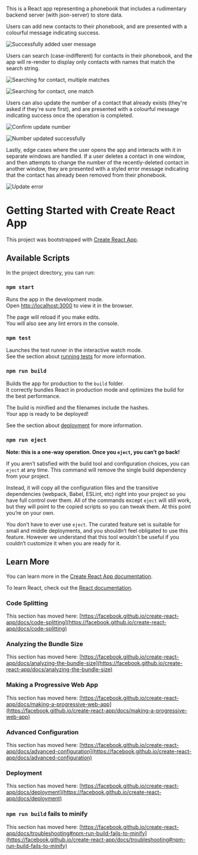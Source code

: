 This is a React app representing a phonebook that includes a rudimentary backend server (with json-server) to store data. 

Users can add new contacts to their phonebook, and are presented with a colourful message indicating success. 

![Successfully added user message](https://github.com/anirudhkannan9/fso_redo/blob/main/submissions/part2/phonebook/screenshots/added_user.png)

Users can search (case-indifferent) for contacts in their phonebook, and the app will re-render to display only contacts with names that match the search string. 

![Searching for contact, multiple matches](https://github.com/anirudhkannan9/fso_redo/blob/main/submissions/part2/phonebook/screenshots/search_many_matches.png)

![Searching for contact, one match](https://github.com/anirudhkannan9/fso_redo/blob/main/submissions/part2/phonebook/screenshots/search_one_match.png)

Users can also update the number of a contact that already exists (they're asked if they're sure first), and are presented with a colourful message indicating success once the operation is completed. 

![Confirm update number](https://github.com/anirudhkannan9/fso_redo/blob/main/submissions/part2/phonebook/screenshots/update_part_1.png)

![Number updated successfully](https://github.com/anirudhkannan9/fso_redo/blob/main/submissions/part2/phonebook/screenshots/update_part_2.png)

Lastly, edge cases where the user opens the app and interacts with it in separate windows are handled. If a user deletes a contact in one window, and then attempts to change the number of the recently-deleted contact in another window, they are presented with a styled error message indicating that the contact has already been removed from their phonebook.

![Update error](https://github.com/anirudhkannan9/fso_redo/blob/main/submissions/part2/phonebook/screenshots/update_error.png)





# Getting Started with Create React App

This project was bootstrapped with [Create React App](https://github.com/facebook/create-react-app).

## Available Scripts

In the project directory, you can run:

### `npm start`

Runs the app in the development mode.\
Open [http://localhost:3000](http://localhost:3000) to view it in the browser.

The page will reload if you make edits.\
You will also see any lint errors in the console.

### `npm test`

Launches the test runner in the interactive watch mode.\
See the section about [running tests](https://facebook.github.io/create-react-app/docs/running-tests) for more information.

### `npm run build`

Builds the app for production to the `build` folder.\
It correctly bundles React in production mode and optimizes the build for the best performance.

The build is minified and the filenames include the hashes.\
Your app is ready to be deployed!

See the section about [deployment](https://facebook.github.io/create-react-app/docs/deployment) for more information.

### `npm run eject`

**Note: this is a one-way operation. Once you `eject`, you can’t go back!**

If you aren’t satisfied with the build tool and configuration choices, you can `eject` at any time. This command will remove the single build dependency from your project.

Instead, it will copy all the configuration files and the transitive dependencies (webpack, Babel, ESLint, etc) right into your project so you have full control over them. All of the commands except `eject` will still work, but they will point to the copied scripts so you can tweak them. At this point you’re on your own.

You don’t have to ever use `eject`. The curated feature set is suitable for small and middle deployments, and you shouldn’t feel obligated to use this feature. However we understand that this tool wouldn’t be useful if you couldn’t customize it when you are ready for it.

## Learn More

You can learn more in the [Create React App documentation](https://facebook.github.io/create-react-app/docs/getting-started).

To learn React, check out the [React documentation](https://reactjs.org/).

### Code Splitting

This section has moved here: [https://facebook.github.io/create-react-app/docs/code-splitting](https://facebook.github.io/create-react-app/docs/code-splitting)

### Analyzing the Bundle Size

This section has moved here: [https://facebook.github.io/create-react-app/docs/analyzing-the-bundle-size](https://facebook.github.io/create-react-app/docs/analyzing-the-bundle-size)

### Making a Progressive Web App

This section has moved here: [https://facebook.github.io/create-react-app/docs/making-a-progressive-web-app](https://facebook.github.io/create-react-app/docs/making-a-progressive-web-app)

### Advanced Configuration

This section has moved here: [https://facebook.github.io/create-react-app/docs/advanced-configuration](https://facebook.github.io/create-react-app/docs/advanced-configuration)

### Deployment

This section has moved here: [https://facebook.github.io/create-react-app/docs/deployment](https://facebook.github.io/create-react-app/docs/deployment)

### `npm run build` fails to minify

This section has moved here: [https://facebook.github.io/create-react-app/docs/troubleshooting#npm-run-build-fails-to-minify](https://facebook.github.io/create-react-app/docs/troubleshooting#npm-run-build-fails-to-minify)
